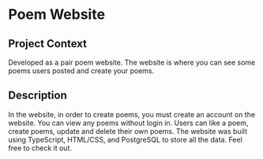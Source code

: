 # Poem Website 
## Project Context
Developed as a pair poem website. The website is where you can see some poems users posted and create your poems.

## Description
In the website, in order to create poems, you must create an account on the website. You can view any poems without login in. Users can like a poem, create poems, update and delete their own poems. 
The website was built using TypeScript, HTML/CSS, and PostgreSQL to store all the data. Feel free to check it out.
